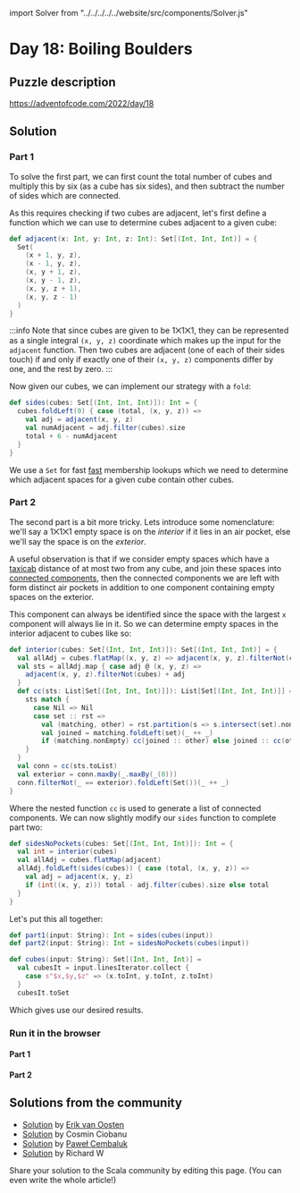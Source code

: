 import Solver from "../../../../../website/src/components/Solver.js"

# Day 18: Boiling Boulders

## Puzzle description

https://adventofcode.com/2022/day/18

## Solution

### Part 1

To solve the first part, we can first count the total number of cubes and multiply this by six (as a cube has six sides), and then subtract the number of sides which are connected.

As this requires checking if two cubes are adjacent, let's first define a function which we can use to determine cubes adjacent to a given cube:

```scala
def adjacent(x: Int, y: Int, z: Int): Set[(Int, Int, Int)] = {
  Set(
    (x + 1, y, z),
    (x - 1, y, z),
    (x, y + 1, z),
    (x, y - 1, z),
    (x, y, z + 1),
    (x, y, z - 1)
  )
}
```

:::info
Note that since cubes are given to be 1⨉1⨉1, they can be represented as a single integral `(x, y, z)` coordinate which makes up the input for the `adjacent` function.  Then two cubes are adjacent (one of each of their sides touch) if and only if exactly one of their `(x, y, z)` components differ by one, and the rest by zero.
:::

Now given our cubes, we can implement our strategy with a `fold`:
```scala
def sides(cubes: Set[(Int, Int, Int)]): Int = {
  cubes.foldLeft(0) { case (total, (x, y, z)) =>
    val adj = adjacent(x, y, z)
    val numAdjacent = adj.filter(cubes).size
    total + 6 - numAdjacent
  }
}
```
We use a `Set` for fast [fast](https://docs.scala-lang.org/overviews/collections-2.13/performance-characteristics.html) membership lookups which we need to determine which adjacent spaces for a given cube contain other cubes.

### Part 2

The second part is a bit more tricky.  Lets introduce some nomenclature: we'll say a 1⨉1⨉1 empty space is on the *interior* if it lies in an air pocket, else we'll say the space is on the *exterior*.

A useful observation is that if we consider empty spaces which have a [taxicab](https://adventofcode.com/2022/day/18) distance of at most two from any cube, and join these spaces into [connected components](https://en.wikipedia.org/wiki/Component_(graph_theory)), then the connected components we are left with form distinct air pockets in addition to one component containing empty spaces on the exterior.

This component can always be identified since the space with the largest `x` component will always lie in it.  So we can determine empty spaces in the interior adjacent to cubes like so:

```scala
def interior(cubes: Set[(Int, Int, Int)]): Set[(Int, Int, Int)] = {
  val allAdj = cubes.flatMap((x, y, z) => adjacent(x, y, z).filterNot(cubes))
  val sts = allAdj.map { case adj @ (x, y, z) =>
    adjacent(x, y, z).filterNot(cubes) + adj
  }
  def cc(sts: List[Set[(Int, Int, Int)]]): List[Set[(Int, Int, Int)]] = {
    sts match {
      case Nil => Nil
      case set :: rst =>
        val (matching, other) = rst.partition(s => s.intersect(set).nonEmpty)
        val joined = matching.foldLeft(set)(_ ++ _)
        if (matching.nonEmpty) cc(joined :: other) else joined :: cc(other)
    }
  }
  val conn = cc(sts.toList)
  val exterior = conn.maxBy(_.maxBy(_(0)))
  conn.filterNot(_ == exterior).foldLeft(Set())(_ ++ _)
}
```
Where the nested function `cc` is used to generate a list of connected components.  We can now slightly modify our `sides` function to complete part two:

```scala
def sidesNoPockets(cubes: Set[(Int, Int, Int)]): Int = {
  val int = interior(cubes)
  val allAdj = cubes.flatMap(adjacent)
  allAdj.foldLeft(sides(cubes)) { case (total, (x, y, z)) =>
    val adj = adjacent(x, y, z)
    if (int((x, y, z))) total - adj.filter(cubes).size else total
  }
}
```

Let's put this all together:

```scala
def part1(input: String): Int = sides(cubes(input))
def part2(input: String): Int = sidesNoPockets(cubes(input))

def cubes(input: String): Set[(Int, Int, Int)] =
  val cubesIt = input.linesIterator.collect {
    case s"$x,$y,$z" => (x.toInt, y.toInt, z.toInt)
  }
  cubesIt.toSet
```

Which gives use our desired results.

### Run it in the browser

#### Part 1

<Solver puzzle="day18-part1" year="2022"/>

#### Part 2

<Solver puzzle="day18-part2" year="2022"/>

## Solutions from the community

- [Solution](https://github.com/erikvanoosten/advent-of-code/blob/main/src/main/scala/nl/grons/advent/y2022/Day18.scala) by [Erik van Oosten](https://github.com/erikvanoosten)
- [Solution](https://github.com/cosminci/advent-of-code/blob/master/src/main/scala/com/github/cosminci/aoc/_2022/Day18.scala) by Cosmin Ciobanu
- [Solution](https://github.com/AvaPL/Advent-of-Code-2022/tree/main/src/main/scala/day18) by [Paweł Cembaluk](https://github.com/AvaPL)
- [Solution](https://github.com/w-r-z-k/aoc2022/blob/main/src/main/scala/Day18.scala) by Richard W

Share your solution to the Scala community by editing this page. (You can even write the whole article!)
